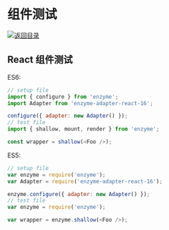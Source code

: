 # 组件测试

[![&#x8FD4;&#x56DE;&#x76EE;&#x5F55;](https://i.postimg.cc/50XLzC7C/image.png)](https://github.com/wx-chevalier/Web-Series)

## React 组件测试

ES6:

```javascript
// setup file
import { configure } from 'enzyme';
import Adapter from 'enzyme-adapter-react-16';

configure({ adapter: new Adapter() });
// test file
import { shallow, mount, render } from 'enzyme';

const wrapper = shallow(<Foo />);
```

ES5:

```javascript
// setup file
var enzyme = require('enzyme');
var Adapter = require('enzyme-adapter-react-16');

enzyme.configure({ adapter: new Adapter() });
// test file
var enzyme = require('enzyme');

var wrapper = enzyme.shallow(<Foo />);
```

